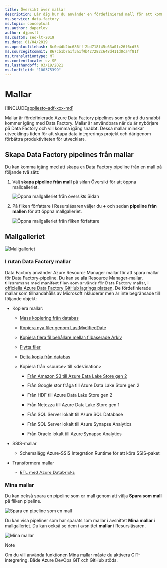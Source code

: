 ```yaml
---
title: Översikt över mallar
description: Lär dig hur du använder en fördefinierad mall för att komma igång snabbt med Azure Data Factory.
ms.service: data-factory
ms.topic: conceptual
ms.author: daperlov
author: djpmsft
ms.custom: seo-lt-2019
ms.date: 01/04/2019
ms.openlocfilehash: 8c0e4db2bc686fff2bd718f45c63a0fc26f6cd55
ms.sourcegitcommit: 867cb1b7a1f3a1f0b427282c648d411d0ca4f81f
ms.translationtype: MT
ms.contentlocale: sv-SE
ms.lasthandoff: 03/19/2021
ms.locfileid: "100375399"
---
```

# <a name="templates"></a>Mallar

[!INCLUDE[appliesto-adf-xxx-md](includes/appliesto-adf-xxx-md.md)]

Mallar är fördefinierade Azure Data Factory pipelines som gör att du snabbt kommer igång med Data Factory. Mallar är användbara när du är nybörjare på Data Factory och vill komma igång snabbt. Dessa mallar minskar utvecklings tiden för att skapa data integrerings projekt och därigenom förbättra produktiviteten för utvecklare.

## <a name="create-data-factory-pipelines-from-templates"></a>Skapa Data Factory pipelines från mallar

Du kan komma igång med att skapa en Data Factory pipeline från en mall på följande två sätt:

1.  Välj **skapa pipeline från mall** på sidan Översikt för att öppna mallgalleriet.

    ![Öppna mallgalleriet från översikts Sidan](media/solution-templates-introduction/templates-intro-image1.png)

1.  På fliken författare i Resursläsaren väljer du **+** och sedan **pipeline från mallen** för att öppna mallgalleriet.

    ![Öppna mallgalleriet från fliken författare](media/solution-templates-introduction/templates-intro-image2.png)

## <a name="template-gallery"></a>Mallgalleriet

![Mallgalleriet](media/solution-templates-introduction/templates-intro-image3.png)

### <a name="out-of-the-box-data-factory-templates"></a>I rutan Data Factory mallar

Data Factory använder Azure Resource Manager mallar för att spara mallar för Data Factory-pipeline. Du kan se alla Resource Manager-mallar, tillsammans med manifest filen som används för Data Factory mallar, i [officiella Azure Data Factory GitHub lagrings platsen](https://github.com/Azure/Azure-DataFactory/tree/master/templates). De fördefinierade mallar som tillhandahålls av Microsoft inkluderar men är inte begränsade till följande objekt:

-   Kopiera mallar:

    -   [Mass kopiering från databas](solution-template-bulk-copy-with-control-table.md)
    
    -   [Kopiera nya filer genom LastModifiedDate](solution-template-copy-new-files-lastmodifieddate.md)

    -   [Kopiera flera fil behållare mellan filbaserade Arkiv](solution-template-copy-files-multiple-containers.md)

    -   [Flytta filer](solution-template-move-files.md)

    -   [Delta kopia från databas](solution-template-delta-copy-with-control-table.md)

    -   Kopiera från \<source\> till \<destination\>

        -   [Från Amazon S3 till Azure Data Lake Store gen 2](solution-template-migration-s3-azure.md)

        -   Från Google stor fråga till Azure Data Lake Store gen 2

        -   Från HDF till Azure Data Lake Store gen 2

        -   Från Netezza till Azure Data Lake Store gen 1

        -   Från SQL Server lokalt till Azure SQL Database

        -   Från SQL Server lokalt till Azure Synapse Analytics

        -   Från Oracle lokalt till Azure Synapse Analytics

-   SSIS-mallar

    -   Schemalägg Azure-SSIS Integration Runtime för att köra SSIS-paket

-   Transformera mallar

    -   [ETL med Azure Databricks](solution-template-databricks-notebook.md)

### <a name="my-templates"></a>Mina mallar

Du kan också spara en pipeline som en mall genom att välja **Spara som mall** på fliken pipeline.

![Spara en pipeline som en mall](media/solution-templates-introduction/templates-intro-image4.png)

Du kan visa pipeliner som har sparats som mallar i avsnittet **Mina mallar** i mallgalleriet. Du kan också se dem i avsnittet **mallar** i Resursläsaren.

![Mina mallar](media/solution-templates-introduction/templates-intro-image5.png)

> [!NOTE]
> Om du vill använda funktionen Mina mallar måste du aktivera GIT-integrering. Både Azure DevOps GIT och GitHub stöds.
